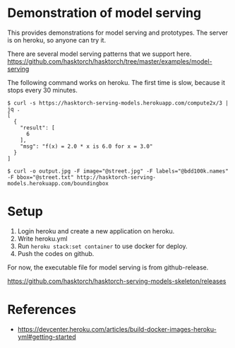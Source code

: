 # Demonstration of model serving

This provides demonstrations for model serving and prototypes.
The server is on heroku, so anyone can try it.

There are several model serving patterns that we support here.
https://github.com/hasktorch/hasktorch/tree/master/examples/model-serving

The following command works on heroku. The first time is slow, because it stops every 30 minutes.

```
$ curl -s https://hasktorch-serving-models.herokuapp.com/compute2x/3 | jq .
[
  {
    "result": [
      6
    ],
    "msg": "f(x) = 2.0 * x is 6.0 for x = 3.0"
  }
]

$ curl -o output.jpg -F image="@street.jpg" -F labels="@bdd100k.names" -F bbox="@street.txt" http://hasktorch-serving-models.herokuapp.com/boundingbox
```

# Setup

1. Login heroku and create a new application on heroku.
2. Write heroku.yml
3. Run `heroku stack:set container` to use docker for deploy.
4. Push the codes on github.

For now, the executable file for model serving is from github-release.

https://github.com/hasktorch/hasktorch-serving-models-skeleton/releases

# References

* https://devcenter.heroku.com/articles/build-docker-images-heroku-yml#getting-started

